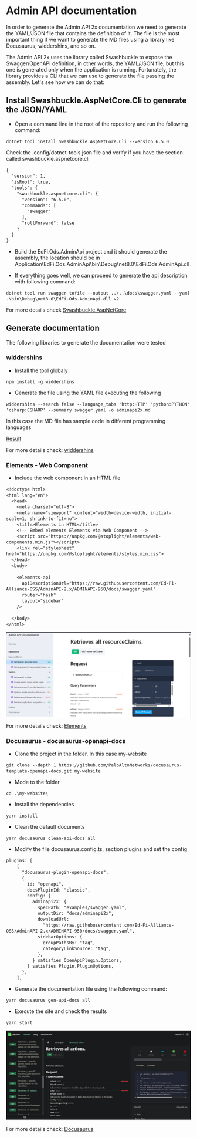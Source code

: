 # Admin API documentation
In order to generate the Admin API 2x documentation we need to generate the YAML/JSON file that contains the definition of it. The file is the most important thing if we want to generate the MD files using a library like Docusaurus, widdershins, and so on.

The Admin API 2x uses the library called Swashbuckle to expose the Swagger/OpenAPI definition, in other words, the YAML/JSON file, but this one is generated only when the application is running. Fortunately, the library provides a CLI that we can use to generate the file passing the assembly. Let's see how we can do that:

## Install Swashbuckle.AspNetCore.Cli to generate the JSON/YAML

- Open a command line in the root of the repository and run the following command:
```
dotnet tool install Swashbuckle.AspNetCore.Cli --version 6.5.0
```

Check the .config/dotnet-tools.json file and verify if you have the section called swashbuckle.aspnetcore.cli
```
{
  "version": 1,
  "isRoot": true,
  "tools": {
    "swashbuckle.aspnetcore.cli": {
      "version": "6.5.0",
      "commands": [
        "swagger"
      ],
      "rollForward": false
    }
  }
}
```

- Build the EdFi.Ods.AdminApi project and it should generate the assembly, the location should be in Application\EdFi.Ods.AdminApi\bin\Debug\net8.0\EdFi.Ods.AdminApi.dll

- If everything goes well, we can proceed to generate the api description with following command:
```
dotnet tool run swagger tofile --output ..\..\docs\swagger.yaml --yaml .\bin\Debug\net8.0\EdFi.Ods.AdminApi.dll v2
``` 
For more details check [Swashbuckle.AspNetCore](https://github.com/domaindrivendev/Swashbuckle.AspNetCore#swashbuckleaspnetcorecli)

## Generate documentation
The following libraries to generate the documentation were tested

### widdershins

- Install the tool globaly
```
npm install -g widdershins
```

- Generate the file using the YAML file executing the following 
```
widdershins --search false --language_tabs 'http:HTTP' 'python:PYTHON' 'csharp:CSHARP' --summary swagger.yaml -o adminapi2x.md
```
In this case the MD file has sample code in different programming languages

[Result](https://github.com/Ed-Fi-Alliance-OSS/AdminAPI-2.x/blob/ADMINAPI-950/docs/yaml-to-md/adminapi2x.md)

For more details check: [widdershins](https://github.com/Mermade/widdershins)

### Elements - Web Component

- Include the web component in an HTML file

```
<!doctype html>
<html lang="en">
  <head>
    <meta charset="utf-8">
    <meta name="viewport" content="width=device-width, initial-scale=1, shrink-to-fit=no">
    <title>Elements in HTML</title>
    <!-- Embed elements Elements via Web Component -->
    <script src="https://unpkg.com/@stoplight/elements/web-components.min.js"></script>
    <link rel="stylesheet" href="https://unpkg.com/@stoplight/elements/styles.min.css">
  </head>
  <body>

    <elements-api
      apiDescriptionUrl="https://raw.githubusercontent.com/Ed-Fi-Alliance-OSS/AdminAPI-2.x/ADMINAPI-950/docs/swagger.yaml"
      router="hash"
      layout="sidebar"
    />

  </body>
</html>
```
![Example](https://github.com/Ed-Fi-Alliance-OSS/AdminAPI-2.x/blob/ADMINAPI-950/docs/yaml-to-md/elements-example-image.png "Elements Web Component")

For more details check: [Elements](https://github.com/stoplightio/elements?tab=readme-ov-file#web-component)

### Docusaurus - docusaurus-openapi-docs

- Clone the project in the folder. In this case my-website
```
git clone --depth 1 https://github.com/PaloAltoNetworks/docusaurus-template-openapi-docs.git my-website
```
- Mode to the folder
```
cd .\my-website\
```
- Install the dependencies
```
yarn install
```
- Clean the default documents
```
yarn docusaurus clean-api-docs all
```
- Modify the file docusaurus.config.ts, section plugins and set the config
```
plugins: [
    [
      "docusaurus-plugin-openapi-docs",
      {
        id: "openapi",
        docsPluginId: "classic",
        config: {
          adminapi2x: {
            specPath: "examples/swagger.yaml",
            outputDir: "docs/adminapi2x",
            downloadUrl:
              "https://raw.githubusercontent.com/Ed-Fi-Alliance-OSS/AdminAPI-2.x/ADMINAPI-950/docs/swagger.yaml",
            sidebarOptions: {
              groupPathsBy: "tag",
              categoryLinkSource: "tag",
            },
          } satisfies OpenApiPlugin.Options,
        } satisfies Plugin.PluginOptions,
      },
    ],
```
- Generate the documentation file using the following command:
```
yarn docusaurus gen-api-docs all
```
- Execute the site and check the results
```
yarn start
```

![Example](https://github.com/Ed-Fi-Alliance-OSS/AdminAPI-2.x/blob/ADMINAPI-950/docs/yaml-to-md/docusaurus-example.png "Docusaurus")

For more details check: [Docusaurus](https://github.com/PaloAltoNetworks/docusaurus-openapi-docs)
